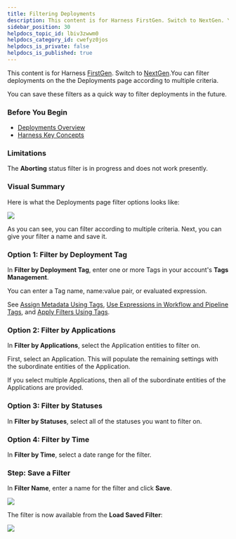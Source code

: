 ```yaml
---
title: Filtering Deployments
description: This content is for Harness FirstGen. Switch to NextGen. You can filter deployments on the the Deployments page according to multiple criteria. You can save these filters as a quick way to filter dep…
sidebar_position: 30
helpdocs_topic_id: lbiv3zwwm0
helpdocs_category_id: cwefyz0jos
helpdocs_is_private: false
helpdocs_is_published: true
---
```


This content is for Harness [FirstGen](../../../../getting-started/harness-first-gen-vs-harness-next-gen.md). Switch to [NextGen](../../../../continuous-delivery/cd-dashboards/monitor-cd-deployments.md).You can filter deployments on the the Deployments page according to multiple criteria.

You can save these filters as a quick way to filter deployments in the future.


### Before You Begin

* [Deployments Overview](deployments-overview.md)
* [Harness Key Concepts](../../../starthere-firstgen/harness-key-concepts.md)

### Limitations

The **Aborting** status filter is in progress and does not work presently.

### Visual Summary

Here is what the Deployments page filter options looks like:

![](./static/filtering-deployments-05.png)

As you can see, you can filter according to multiple criteria. Next, you can give your filter a name and save it.

### Option 1: Filter by Deployment Tag

In **Filter by Deployment Tag**, enter one or more Tags in your account's **Tags Management**.

You can enter a Tag name, name:value pair, or evaluated expression.

See [Assign Metadata Using Tags](../../../firstgen-platform/account/tags/tags.md), [Use Expressions in Workflow and Pipeline Tags](../../../firstgen-platform/account/tags/use-expressions-in-workflow-and-pipeline-tags.md), and [Apply Filters Using Tags](../../../firstgen-platform/account/tags/apply-filters-using-tags.md).

### Option 2: Filter by Applications

In **Filter by Applications**, select the Application entities to filter on.

First, select an Application. This will populate the remaining settings with the subordinate entities of the Application.

If you select multiple Applications, then all of the subordinate entities of the Applications are provided.

### Option 3: Filter by Statuses

In **Filter by Statuses**, select all of the statuses you want to filter on.

### Option 4: Filter by Time

In **Filter by Time**, select a date range for the filter.

### Step: Save a Filter

In **Filter Name**, enter a name for the filter and click **Save**.

![](./static/filtering-deployments-06.png)

The filter is now available from the **Load Saved Filter**:

![](./static/filtering-deployments-07.png)